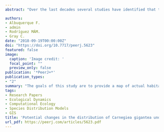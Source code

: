 ```yaml
---
abstract: "Over the last decades several studies have identified that the directional changes in climate induced by anthropogenic emissions of greenhouse gases are affecting the ecology of desert ecosystems. In the Southwest United States, the impacts of climate change to plant abundance and distribution have already been reported, including in the Sonoran Desert ecosystem, home of the iconic Saguaro (Carnegiea gigantea). Hence, there is an urgent need to assess the potential impacts of climate change on the saguaro. The goals of this study are to provide a map of actual habitat suitability (1), describe the relationships between abiotic predictors and the saguaro distribution at regional extents (2), and describe the potential effect of climate change on the spatial distribution of the saguaro (3). Species Distribution Modeling (SDM) was used to investigate the relationships between abiotic variables and the Saguaro distribution. SDMs were calibrated using presence records, 2,000 randomly-generated pseudo absences, and ten abiotic variables. Of these, annual precipitation and max temperature of the warmest month was found to have the greatest relative influence on saguaro distribution. SDMs indicated that 6.9% and 8.1% of the current suitable habitat is predicted to be lost by 2050 and 2070, respectively. Therefore, predicted changes in climate may result in a substantial contraction of the suitable habitat for saguaro over the next century. By identifying the drivers of saguaro distribution and assessing potential changes in habitat suitability due to climate change, this study will help practitioners to design more comprehensive strategies to conserve the saguaro in the face of climate change."

authors:
- Albuquerque F.
- admin
- Rodríguez MÁM.
- Gray C.
date: "2018-09-19T00:00:00Z"
doi: "https://doi.org/10.7717/peerj.5623"
featured: false
image:
  caption: 'Image credit: '
  focal_point: ""
  preview_only: false
publication: '*PeerJ+*'
publication_types:
- "2"
summary: "The goals of this study are to provide a map of actual habitat suitability (1), describe the relationships between abiotic predictors and the saguaro distribution at regional extents (2), and describe the potential effect of climate change on the spatial distribution of the saguaro (3)."
tags:
- Research Papers
- Ecological Dynamics
- Computational Ecology
- Species Distribution Models
- GIS
title: 'Potential changes in the distribution of Carnegiea gigantea under future scenarios'
url_pdf: https://peerj.com/articles/5623.pdf
---
```


